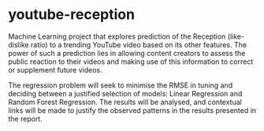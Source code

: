 # youtube-reception
Machine Learning project that explores prediction of the Reception (like-dislike ratio) to a trending YouTube video based on its other features. The power of such a prediction lies in allowing content creators to assess the public reaction to their videos and making use of this information to correct or supplement future videos. 

The regression problem will seek to minimise the RMSE in tuning and deciding between a justified selection of models: Linear Regression and Random Forest Regression. The results will be analysed, and contextual links will be made to justify the observed patterns in the results presented in the report.
